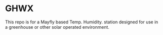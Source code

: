 # GHWX
This repo is for a Mayfly based Temp. Humidity. station designed for use in a greenhouse or other solar operated environment.
